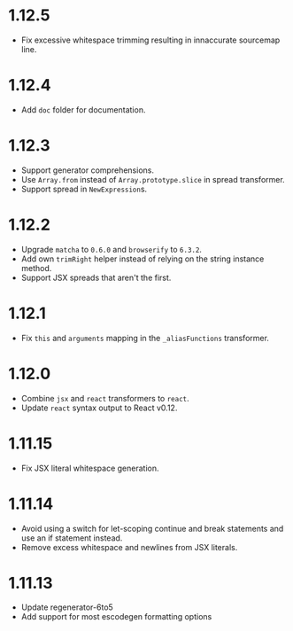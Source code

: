 # 1.12.5

 * Fix excessive whitespace trimming resulting in innaccurate sourcemap line.

# 1.12.4

 * Add `doc` folder for documentation.

# 1.12.3

 * Support generator comprehensions.
 * Use `Array.from` instead of `Array.prototype.slice` in spread transformer.
 * Support spread in `NewExpression`s.

# 1.12.2

 * Upgrade `matcha` to `0.6.0` and `browserify` to `6.3.2`.
 * Add own `trimRight` helper instead of relying on the string instance method.
 * Support JSX spreads that aren't the first.

# 1.12.1

 * Fix `this` and `arguments` mapping in the `_aliasFunctions` transformer.

# 1.12.0

 * Combine `jsx` and `react` transformers to `react`.
 * Update `react` syntax output to React v0.12.

# 1.11.15

 * Fix JSX literal whitespace generation.

# 1.11.14

 * Avoid using a switch for let-scoping continue and break statements and use an if statement instead.
 * Remove excess whitespace and newlines from JSX literals.

# 1.11.13

 * Update regenerator-6to5
 * Add support for most escodegen formatting options
